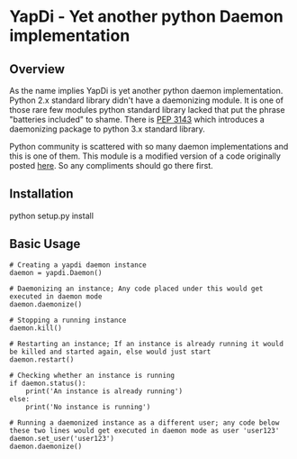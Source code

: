 # YapDi - Yet another python Daemon implementation #

## Overview ##

As the name implies YapDi is yet another python daemon implementation. Python 2.x standard library didn't have a daemonizing module. It is one of those rare few modules python standard library lacked that put the phrase "batteries included" to shame. There is [PEP 3143](http://www.python.org/dev/peps/pep-3143/) which introduces a daemonizing package to python 3.x standard library.

Python community is scattered with so many daemon implementations and this is one of them. This module is a modified version of a code originally posted [here](http://www.jejik.com/articles/2007/02/a_simple_unix_linux_daemon_in_python/). So any compliments should go there first.

## Installation ##

python setup.py install

## Basic Usage ##

    # Creating a yapdi daemon instance
    daemon = yapdi.Daemon()
    
    # Daemonizing an instance; Any code placed under this would get executed in daemon mode
    daemon.daemonize()

    # Stopping a running instance
    daemon.kill()

    # Restarting an instance; If an instance is already running it would be killed and started again, else would just start
    daemon.restart()

    # Checking whether an instance is running
    if daemon.status():
        print('An instance is already running')
    else:
        print('No instance is running')

    # Running a daemonized instance as a different user; any code below these two lines would get executed in daemon mode as user 'user123'
    daemon.set_user('user123')
    daemon.daemonize()
